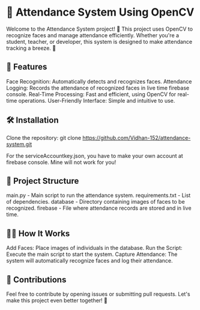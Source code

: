# 📸 Attendance System Using OpenCV
  Welcome to the Attendance System project! 🎉 This project uses OpenCV to recognize faces and manage attendance efficiently. Whether you're a student, teacher, or developer, this system is designed to make attendance tracking a breeze. 🙌

## 🚀 Features
  Face Recognition: Automatically detects and recognizes faces.
  Attendance Logging: Records the attendance of recognized faces in live time firebase console.
  Real-Time Processing: Fast and efficient, using OpenCV for real-time operations.
  User-Friendly Interface: Simple and intuitive to use.

  
## 🛠️ Installation
  Clone the repository:
  git clone https://github.com/Vidhan-152/attendance-system.git

  For the serviceAccountkey.json, you have to make your own account at firebase console. Mine will not work for you!
  

## 📂 Project Structure
  main.py - Main script to run the attendance system.
  requirements.txt - List of dependencies.
  database - Directory containing images of faces to be recognized.
  firebase - File where attendance records are stored and in live time.
  
  
## 👩‍💻 How It Works
  Add Faces: Place images of individuals in the database.
  Run the Script: Execute the main script to start the system.
  Capture Attendance: The system will automatically recognize faces and log their attendance.

## 🤝 Contributions
Feel free to contribute by opening issues or submitting pull requests. Let's make this project even better together! 💪
